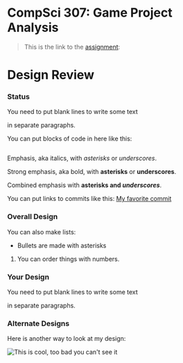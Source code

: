 CompSci 307: Game Project Analysis
===================

> This is the link to the [assignment](http://www.cs.duke.edu/courses/compsci307/current/assign/02_game/):

Design Review
=======

### Status

You need to put blank lines to write some text

in separate paragraphs.

You can put blocks of code in here like this:
```java

```

Emphasis, aka italics, with *asterisks* or _underscores_.

Strong emphasis, aka bold, with **asterisks** or __underscores__.

Combined emphasis with **asterisks and _underscores_**.


You can put links to commits like this: [My favorite commit](https://coursework.cs.duke.edu/compsci307_2019spring/example_bins/commit/33a37fe42915da319f7ae140c8e66555cf28d2c8)


### Overall Design

You can also make lists:

* Bullets are made with asterisks

1. You can order things with numbers.


### Your Design

You need to put blank lines to write some text

in separate paragraphs.


### Alternate Designs

Here is another way to look at my design:

![This is cool, too bad you can't see it](crc-example.png "An alternate design")